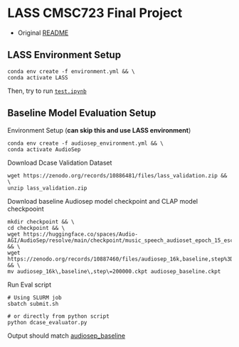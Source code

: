 # LASS CMSC723 Final Project

+ Original [README](dcase_README.md)


## LASS Environment Setup
```
conda env create -f environment.yml && \
conda activate LASS
```

Then, try to run [`test.ipynb`](test.ipynb)


## Baseline Model Evaluation Setup


Environment Setup (**can skip this and use LASS environment**)
```
conda env create -f audiosep_environment.yml && \
conda activate AudioSep
```

Download Dcase Validation Dataset
```
wget https://zenodo.org/records/10886481/files/lass_validation.zip && \
unzip lass_validation.zip
```

Download baseline Audiosep model checkpoint and CLAP model checkpooint
```
mkdir checkpoint && \
cd checkpoint && \
wget https://huggingface.co/spaces/Audio-AGI/AudioSep/resolve/main/checkpoint/music_speech_audioset_epoch_15_esc_89.98.pt && \
wget https://zenodo.org/records/10887460/files/audiosep_16k,baseline,step%3D200000.ckpt && \
mv audiosep_16k\,baseline\,step\=200000.ckpt audiosep_baseline.ckpt
```


Run Eval script
```
# Using SLURM job
sbatch submit.sh

# or directly from python script
python dcase_evaluator.py
```

Output should match [audiosep_baseline](audiosep_baseline)
